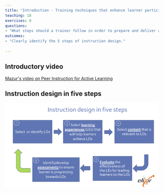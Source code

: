 ```yaml
---
title: "Introduction - Training techniques that enhance learner participation and engagement"
teaching: 18
exercises: 0
questions:
- "What steps should a trainer follow in order to prepare and deliver an effective course?"
outcomes:
- "Clearly identify the 5 steps of instruction design."

---
```



## Introductory video

[Mazur's video on Peer Instruction for Active Learning](https://www.youtube.com/watch?v=Z9orbxoRofI)


## Instruction design in five steps

![](../fig/Instruction_design_in_five_steps.png)
